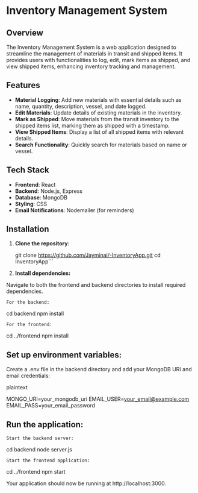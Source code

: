 # Inventory Management System

## Overview

The Inventory Management System is a web application designed to streamline the management of materials in transit and shipped items. It provides users with functionalities to log, edit, mark items as shipped, and view shipped items, enhancing inventory tracking and management.

## Features

- **Material Logging**: Add new materials with essential details such as name, quantity, description, vessel, and date logged.
- **Edit Materials**: Update details of existing materials in the inventory.
- **Mark as Shipped**: Move materials from the transit inventory to the shipped items list, marking them as shipped with a timestamp.
- **View Shipped Items**: Display a list of all shipped items with relevant details.
- **Search Functionality**: Quickly search for materials based on name or vessel.

## Tech Stack

- **Frontend**: React
- **Backend**: Node.js, Express
- **Database**: MongoDB
- **Styling**: CSS
- **Email Notifications**: Nodemailer (for reminders)

## Installation

1. **Clone the repository**:

   git clone https://github.com/Jayminai/-InventoryApp.git
   cd InventoryApp```

2. **Install dependencies:**

Navigate to both the frontend and backend directories to install required dependencies.

    For the backend:



cd backend
npm install

    For the frontend:



cd ../frontend
npm install

## Set up environment variables:

Create a .env file in the backend directory and add your MongoDB URI and email credentials:

plaintext

MONGO_URI=your_mongodb_uri
EMAIL_USER=your_email@example.com
EMAIL_PASS=your_email_password

## Run the application:

    Start the backend server:



cd backend
node server.js

    Start the frontend application:



cd ../frontend
npm start

Your application should now be running at http://localhost:3000.